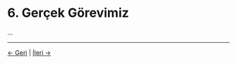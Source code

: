 # 6. Gerçek Görevimiz

...

---
<div class="navigation-links">
<a href="../05_Neden_Burada_Bilinçli_Varlıklarız/" class="nav-link prev-link">← Geri</a> | <a href="../07_Öngörüler_ve_Etik_Sonuçlar/" class="nav-link next-link">İleri →</a>
</div>
